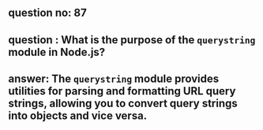 
      
## question no: 87

## question : What is the purpose of the `querystring` module in Node.js?

## answer: The `querystring` module provides utilities for parsing and formatting URL query strings, allowing you to convert query strings into objects and vice versa.
      